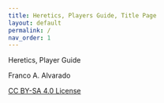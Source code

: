 ```yaml
---
title: Heretics, Players Guide, Title Page
layout: default
permalink: /
nav_order: 1
---
```


Heretics, Player Guide

Franco A. Alvarado

[CC BY-SA 4.0 License](https://creativecommons.org/licenses/by-sa/4.0/)